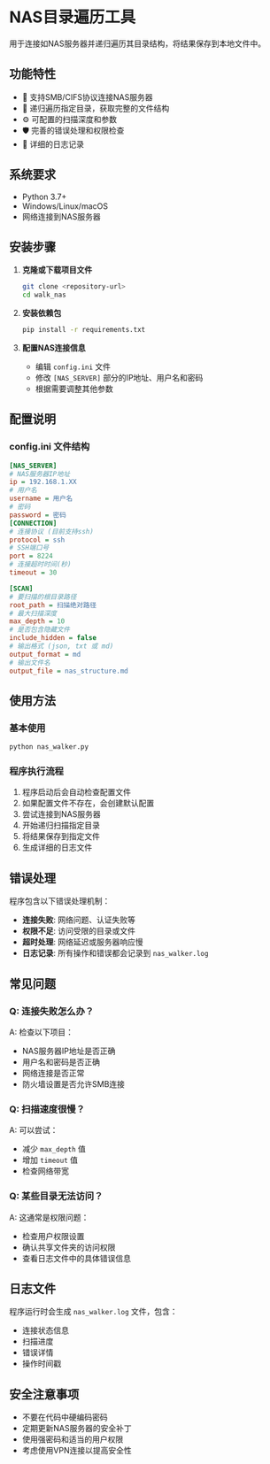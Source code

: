 # NAS目录遍历工具

用于连接如NAS服务器并递归遍历其目录结构，将结果保存到本地文件中。

## 功能特性

- 🔗 支持SMB/CIFS协议连接NAS服务器
- 📁 递归遍历指定目录，获取完整的文件结构
- ⚙️ 可配置的扫描深度和参数
- 🛡️ 完善的错误处理和权限检查
- 📝 详细的日志记录

## 系统要求

- Python 3.7+
- Windows/Linux/macOS
- 网络连接到NAS服务器

## 安装步骤

1. **克隆或下载项目文件**
   ```bash
   git clone <repository-url>
   cd walk_nas
   ```

2. **安装依赖包**
   ```bash
   pip install -r requirements.txt
   ```

3. **配置NAS连接信息**
   - 编辑 `config.ini` 文件
   - 修改 `[NAS_SERVER]` 部分的IP地址、用户名和密码
   - 根据需要调整其他参数

## 配置说明

### config.ini 文件结构

```ini
[NAS_SERVER]
# NAS服务器IP地址
ip = 192.168.1.XX
# 用户名
username = 用户名
# 密码
password = 密码
[CONNECTION]
# 连接协议 (目前支持ssh)
protocol = ssh
# SSH端口号
port = 8224
# 连接超时时间(秒)
timeout = 30

[SCAN]
# 要扫描的根目录路径
root_path = 扫描绝对路径
# 最大扫描深度
max_depth = 10
# 是否包含隐藏文件
include_hidden = false
# 输出格式 (json, txt 或 md)
output_format = md
# 输出文件名
output_file = nas_structure.md
```

## 使用方法

### 基本使用

```bash
python nas_walker.py
```

### 程序执行流程

1. 程序启动后会自动检查配置文件
2. 如果配置文件不存在，会创建默认配置
3. 尝试连接到NAS服务器
4. 开始递归扫描指定目录
5. 将结果保存到指定文件
6. 生成详细的日志文件

## 错误处理

程序包含以下错误处理机制：

- **连接失败**: 网络问题、认证失败等
- **权限不足**: 访问受限的目录或文件
- **超时处理**: 网络延迟或服务器响应慢
- **日志记录**: 所有操作和错误都会记录到 `nas_walker.log`

## 常见问题

### Q: 连接失败怎么办？
A: 检查以下项目：
- NAS服务器IP地址是否正确
- 用户名和密码是否正确
- 网络连接是否正常
- 防火墙设置是否允许SMB连接

### Q: 扫描速度很慢？
A: 可以尝试：
- 减少 `max_depth` 值
- 增加 `timeout` 值
- 检查网络带宽

### Q: 某些目录无法访问？
A: 这通常是权限问题：
- 检查用户权限设置
- 确认共享文件夹的访问权限
- 查看日志文件中的具体错误信息

## 日志文件

程序运行时会生成 `nas_walker.log` 文件，包含：
- 连接状态信息
- 扫描进度
- 错误详情
- 操作时间戳

## 安全注意事项

- 不要在代码中硬编码密码
- 定期更新NAS服务器的安全补丁
- 使用强密码和适当的用户权限
- 考虑使用VPN连接以提高安全性